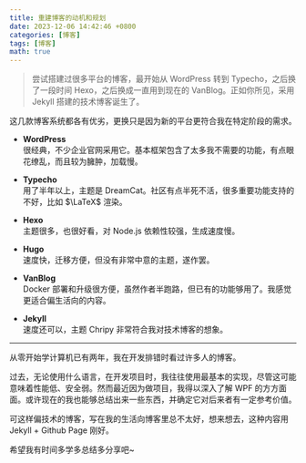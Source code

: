 ```yaml
---
title: 重建博客的动机和规划
date: 2023-12-06 14:42:46 +0800
categories: [博客]
tags: [博客]
math: true
---
```


> 尝试搭建过很多平台的博客，最开始从 WordPress 转到 Typecho，之后换了一段时间 Hexo，之后换成一直用到现在的 VanBlog。正如你所见，采用 Jekyll 搭建的技术博客诞生了。

这几款博客系统都各有优劣，更换只是因为新的平台更符合我在特定阶段的需求。

- **WordPress**  
  很经典，不少企业官网采用它。基本框架包含了太多我不需要的功能，有点眼花缭乱，而且较为臃肿，加载慢。

- **Typecho**  
  用了半年以上，主题是 DreamCat。社区有点半死不活，很多重要功能支持的不好，比如 $\LaTeX$ 渲染。

- **Hexo**  
  主题很多，也很好看，对 Node.js 依赖性较强，生成速度慢。

- **Hugo**  
  速度快，迁移方便，但没有非常中意的主题，遂作罢。
- **VanBlog**  
  Docker 部署和升级很方便，虽然作者半跑路，但已有的功能够用了。我感觉更适合偏生活向的内容。
- **Jekyll**  
  速度还可以，主题 Chripy 非常符合我对技术博客的想象。

---

从零开始学计算机已有两年，我在开发排错时看过许多人的博客。

过去，无论使用什么语言，在开发项目时，我往往使用最基本的实现，尽管这可能意味着性能低、安全弱。然而最近因为做项目，我得以深入了解 WPF 的方方面面。或许现在的我也能够总结出来一些东西，并确定它对后来者有一定参考价值。

可这样偏技术的博客，写在我的生活向博客里总不太好，想来想去，这种内容用 Jekyll + Github Page 刚好。

希望我有时间多学多总结多分享吧~
